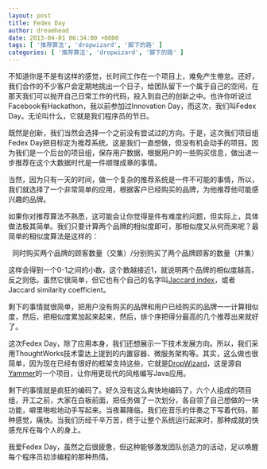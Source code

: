 ```yaml
---
layout: post
title: Fedex Day
author: dreamhead
date: 2013-04-01 06:34:00 +0800
tags: [ '推荐算法', 'dropwizard', '脚下的路' ]
categories: [ '推荐算法', 'dropwizard', '脚下的路' ]
---
```


不知道你是不是有这样的感觉，长时间工作在一个项目上，难免产生倦怠。还好，我们合作的不少客户会定期地挑出一个日子，给团队留下一个属于自己的空间，在那天我们可以抛开自己日常工作的代码，投入到自己的创新之中。也许你听说过Facebook有Hackathon，我以前参加过Innovation Day，而这次，我们叫Fedex Day。无论叫什么，它就是我们程序员的节日。

既然是创新，我们当然会选择一个之前没有尝试过的方向。于是，这次我们项目组Fedex Day把目标定为推荐系统。这是我们一直想做，但没有机会动手的项目。因为我们是一个后台的项目组，保存用户数据，根据用户的一些购买信息，做出进一步推荐在这个大数据时代是一件顺理成章的事情。

当然，因为只有一天的时间，做一个复杂的推荐系统是一件不可能的事情，所以，我们就选择了一个非常简单的应用，根据客户已经购买的品牌，为他推荐他可能感兴趣的品牌。

如果你对推荐算法不熟悉，这可能会让你觉得是件有难度的问题，但实际上，具体做法极其简单。我们只要计算两个品牌的相似度即可，那相似度又从何而来呢？最简单的相似度算法是这样的：

&nbsp; 同时购买两个品牌的顾客数量（交集）/分别购买了两个品牌顾客的数量（并集）

这样会得到一个0-1之间的小数，这个数越接近1，就说明两个品牌的相似度越高，反之则低。虽然它很简单，但它也有个自己的名字叫[Jaccard index](http://en.wikipedia.org/wiki/Jaccard_index)，或者Jaccard similarity coefficient。

剩下的事情就很简单，把用户没有购买的品牌和用户已经购买的品牌一一计算相似度，然后，把相似度累加起来起来，然后，排个序把得分最高的几个推荐出来就好了。

这次Fedex Day，除了应用本身，我们还想展示一下技术发展方向。所以，我们采用ThoughtWorks技术雷达上提到的内置容器、微服务架构等。其实，这么做也很简单，因为现在已经有很好的框架支持这些，它就是[DropWizard](http://dropwizard.codahale.com/)，这是源自[Yammer](https://www.yammer.com/)的一个项目，让你用更现代的风格编写Java应用。

剩下的事情就是疯狂的编码了。好久没有这么爽快地编码了，六个人组成的项目组，开工之前，大家在白板前面，把任务做了一次划分，各自领了自己想做的一块功能，噼里啪啦地动手写起来。当夜幕降临，我们在音乐的伴奏之下写着代码，那种感觉，痛快。当我们历经千辛万苦，终于让整个系统运行起来时，那种成就的快感充斥在每个人的身上。

我爱Fedex Day，虽然之后很疲惫，但这种能够激发团队创造力的活动，足以唤醒每个程序员初涉编程的那种热情。



